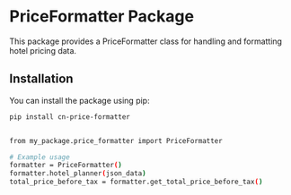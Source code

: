 # PriceFormatter Package

This package provides a PriceFormatter class for handling and formatting hotel pricing data.

## Installation

You can install the package using pip:

```bash
pip install cn-price-formatter


from my_package.price_formatter import PriceFormatter

# Example usage
formatter = PriceFormatter()
formatter.hotel_planner(json_data)
total_price_before_tax = formatter.get_total_price_before_tax()

